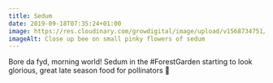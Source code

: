 ```yaml
---
title: Sedum
date: 2019-09-18T07:35:24+01:00
image: https://res.cloudinary.com/growdigital/image/upload/v1568734751/sedum-185FABF3.jpg
imageAlt: Close up bee on small pinky flowers of sedum
---
```


Bore da fyd, morning world! Sedum in the #ForestGarden starting to look glorious, great late season food for pollinators 🙂
